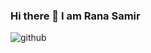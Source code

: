 ### Hi there 👋 I am Rana Samir 

![github](https://img.shields.io/badge/GitHub-000000?style=for-the-badge&logo=GitHub&logoColor=white)


<!--
**ranasamirr/ranasamirr** is a ✨ _special_ ✨ repository because its `README.md` (this file) appears on your GitHub profile.

Here are some ideas to get you started:

- 🔭 I’m currently working on ...
- 🌱 I’m currently learning ...
- 👯 I’m looking to collaborate on ...
- 🤔 I’m looking for help with ...
- 💬 Ask me about ...
- 📫 How to reach me: ...
- 😄 Pronouns: ...
- ⚡ Fun fact: ...
-->
